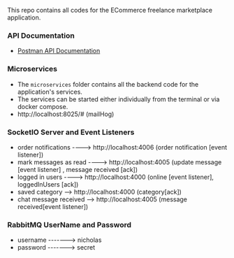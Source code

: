 This repo contains all codes for the ECommerce freelance marketplace application.

### API Documentation
- [Postman API Documentation](https://documenter.getpostman.com/view/10197229/2sAYkHqKA5)

### Microservices
* The `microservices` folder contains all the backend code for the application's services.
* The services can be started either individually from the terminal or via docker compose.
* http://localhost:8025/# (mailHog)


### SocketIO Server and Event Listeners
* order notifications ----> http://localhost:4006 (order notification [event listener])
* mark messages as read ----> http://localhost:4005 (update message [event listener] , message received [ack])
* logged in users ----> http://localhost:4000 (online [event listener], loggedInUsers [ack])
* saved category --> http://localhost:4000 (category[ack])
* chat message received --> http://localhost:4005 (message received[event listener])

### RabbitMQ UserName and Password
* username -------> nicholas
* password -------> secret